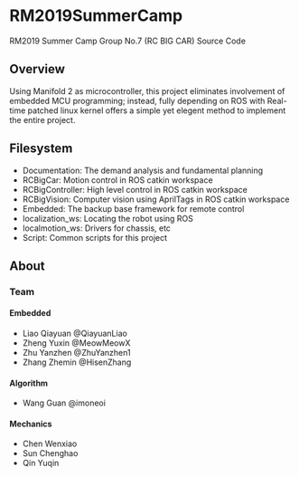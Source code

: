 # RM2019SummerCamp
RM2019 Summer Camp Group No.7 (RC BIG CAR) Source Code

## Overview 

Using Manifold 2 as microcontroller, this project eliminates involvement of embedded MCU programming; instead, fully depending on ROS with Real-time patched linux kernel offers a simple yet elegent method to implement the entire project.

## Filesystem

 - Documentation: The demand analysis and fundamental planning
 - RCBigCar: Motion control in ROS catkin workspace
 - RCBigController: High level control in ROS catkin workspace
 - RCBigVision: Computer vision using AprilTags in ROS catkin workspace
 - Embedded: The backup base framework for remote control
 - localization_ws: Locating the robot using ROS
 - localmotion_ws: Drivers for chassis, etc
 - Script: Common scripts for this project

## About

### Team

#### Embedded
- Liao Qiayuan @QiayuanLiao
- Zheng Yuxin @MeowMeowX
- Zhu Yanzhen @ZhuYanzhen1
- Zhang Zhemin @HisenZhang

#### Algorithm
- Wang Guan @imoneoi

#### Mechanics
- Chen Wenxiao
- Sun Chenghao
- Qin Yuqin
